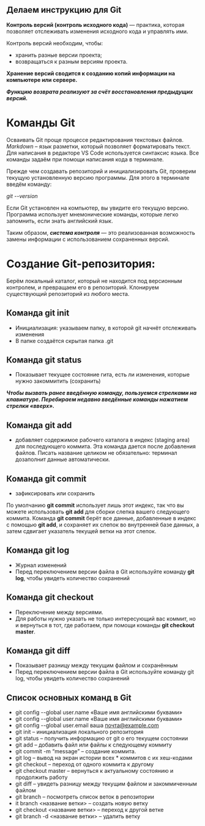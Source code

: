 ## Делаем инструкцию для Git

**Контроль версий (контроль исходного кода)** — практика, которая позволяет отслеживать
изменения исходного кода и управлять ими.

Контроль версий необходим, чтобы:
* хранить разные версии проекта;
* возвращаться к разным версиям проекта.

**Хранение версий сводится к созданию копий информации на компьютере или сервере.**

***Функцию возврата реализуют за счёт восстановления предыдущих версий.***

# **Команды Git**

Осваивать Git проще процессе редактирования текстовых файлов. *Markdown* – язык разметки,
который позволяет форматировать текст. Для написания в редакторе VS Code используется
синтаксис языка.
Все команды задаём при помощи написания кода в терминале.

Прежде чем создавать репозиторий и инициализировать Git, проверим текущую установленную версию программы. 
Для этого в терминале введём команду:

*git --version*

Если Git установлен на компьютер, вы увидите его текущую версию.
Программа использует мнемонические команды, которые легко запомнить, если знать английский язык.

Таким образом, ***система контроля*** — это реализованная возможность замены информации
с использованием сохраненных версий.

# Создание Git-репозитория:
Берём локальный каталог, который не находится под версионным контролем, и превращаем его в репозиторий.
Клонируем существующий репозиторий из любого места.

## Команда **git init**

* Инициализация: указываем папку, в которой git начнёт отслеживать изменения
* В папке создаётся скрытая папка .git

## Команда **git status**
* Показывает текущее состояние гита, есть ли изменения, которые нужно закоммитить (сохранить)

***Чтобы вызвать ранее введённую команду, пользуемся стрелками на клавиатуре.
Перебираем недавно введённые команды нажатием стрелки «вверх».***

## Команда **git add**
* добавляет содержимое рабочего каталога в индекс (staging area) для последующего коммита. Эта команда дается после добавления файлов. Писать название целиком не обязательно: терминал дозаполнит данные автоматически.

## Команда **git commit**
* зафиксировать или сохранить

По умолчанию **git commit** использует лишь этот индекс, так что вы можете использовать **git add** для сборки слепка вашего следующего коммита.
Команда **git commit** берёт все данные, добавленные в индекс с помощью **git add**, и сохраняет их слепок во внутренней базе данных, а затем сдвигает указатель текущей ветки на этот слепок.

## Команда **git log**
* Журнал изменений
* Перед переключением версии файла в Git используйте команду **git log**, чтобы увидеть количество сохранений

## Команда **git checkout**

* Переключение между версиями.
* Для работы нужно указать не только интересующий вас коммит, но и вернуться в тот, где работаем, при помощи команды **git checkout master**.

## Команда **git diff**
* Показывает разницу между текущим файлом и сохранённым
* Перед переключением версии файла в Git используйте команду git log, чтобы увидеть количество сохранений



## Список основных команд в Git
* git config --global user.name «Ваше имя английскими буквами»
* git config --global user.name «Ваше имя английскими буквами»
* git config --global user.email ваша почта@example.com 
* git init – инициализация локального репозитория
* git status – получить информацию от git о его текущем состоянии
* git add – добавить файл или файлы к следующему коммиту
* git commit -m “message” – создание коммита.
* git log – вывод на экран истории всех * коммитов с их хеш-кодами
* git checkout – переход от одного коммита к другому
* git checkout master – вернуться к актуальному состоянию и продолжить работу
* git diff – увидеть разницу между текущим файлом и закоммиченным файлом
* git branch – посмотреть список веток в репозитории
* it branch <название ветки> – создать новую ветку
* git checkout <название ветки> – переход к другой ветке
* git branch -d <название ветки> – удалить ветку

